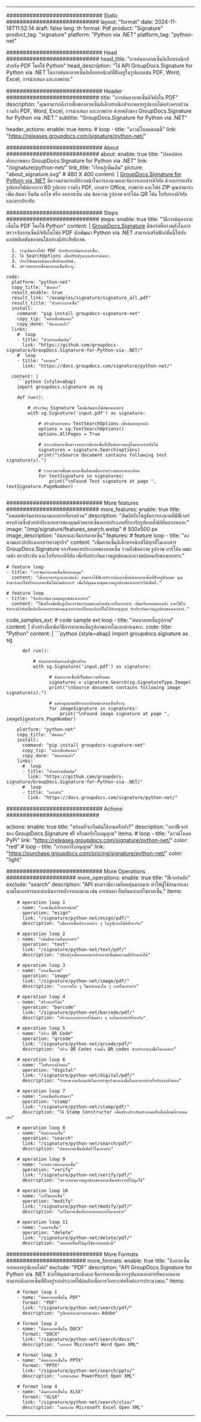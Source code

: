 



---
############################# Static ############################
layout: "format"
date:  2024-11-18T11:52:14
draft: false
lang: th
format: Pdf
product: "Signature"
product_tag: "signature"
platform: "Python via .NET"
platform_tag: "python-net"

############################# Head ############################
head_title: "การค้นหาลายเซ็นอิเล็กทรอนิกส์สำหรับ PDF โดยใช้ Python"
head_description: "ใช้ API GroupDocs.Signature for Python via .NET ในการค้นหาลายเซ็นอิเล็กทรอนิกส์ที่ฝังอยู่ในรูปแบบเช่น PDF, Word, Excel, การนำเสนอ และภาพถ่าย."

############################# Header ############################
title: "การค้นหาลายเซ็นดิจิทัลใน PDF" 
description: "คุณสามารถดึงรายชื่อของลายเซ็นอิเล็กทรอนิกส์จากหลายรูปแบบได้อย่างครบถ้วน รวมถึง PDF, Word, Excel, การนำเสนอ และภาพถ่าย ด้วยพลังของ GroupDocs.Signature for Python via .NET."
subtitle: "GroupDocs.Signature for Python via .NET" 

header_actions:
  enable: true
  items:
    #  loop
    - title: "ดาวน์โหลดตอนนี้"
      link: "https://releases.groupdocs.com/signature/python-net/"
      
############################# About ############################
about:
    enable: true
    title: "ปลดปล่อยศักยภาพของ GroupDocs.Signature for Python via .NET"
    link: "/signature/python-net/"
    link_title: "เรียนรู้เพิ่มเติม"
    picture: "about_signature.svg" # 480 X 400
    content: |
       [GroupDocs.Signature for Python via .NET](/signature/python-net/) มีความสามารถที่ก้าวหน้าในการลงนามและจัดการเอกสารดิจิทัล ด้วยการรองรับรูปแบบไฟล์มากกว่า 60 รูปแบบ รวมถึง PDF, เอกสาร Office, ภาพถ่าย และไฟล์ ZIP คุณสามารถเพิ่ม ค้นหา ยืนยัน แก้ไข หรือ ลบลายเซ็น เช่น ข้อความ รูปภาพ บาร์โค้ด QR โค้ด ใบรับรองดิจิทัล และตราประทับ.

############################# Steps ############################
steps:
    enable: true
    title: "วิธีการค้นหาลายเซ็นใน PDF โดยใช้ Python"
    content: |
      [GroupDocs.Signature](/signature/python-net/) มีซอร์สที่ทรงพลังในการตรวจจับลายเซ็นดิจิทัลในไฟล์ PDF นักพัฒนา Python via .NET สามารถเสริมฟังก์ชันนี้ให้กับแอปพลิเคชันของตนได้อย่างมีประสิทธิภาพ.
      
      1. ระบุเส้นทางไฟล์ PDF สำหรับการค้นหาลายเซ็น.
      2. ใช้ SearchOptions เพื่อปรับปรุงเกณฑ์การค้นหา.
      3. เรียกใช้เมธอดค้นหาเพื่อดึงผลลัพธ์.
      4. ตรวจสอบรายชื่อของลายเซ็นที่ระบุ.
   
    code:
      platform: "python-net"
      copy_title: "คัดลอก"
      result_enable: true
      result_link: "/examples/signature/signature_all.pdf"
      result_title: "ตัวอย่างลายเซ็น"
      install:
        command: "pip install groupdocs-signature-net"
        copy_tip: "คลิกเพื่อคัดลอก"
        copy_done: "คัดลอกแล้ว"
      links:
        #  loop
        - title: "ตัวอย่างเพิ่มเติม"
          link: "https://github.com/groupdocs-signature/GroupDocs.Signature-for-Python-via-.NET/"
        #  loop
        - title: "เอกสาร"
          link: "https://docs.groupdocs.com/signature/python-net/"
          
      content: |
        ```python {style=abap}
        import groupdocs.signature as sg

        def run():

            # สร้างวัตถุ Signature โดยมีเส้นทางไฟล์ของเอกสาร
            with sg.Signature('input.pdf') as signature:

                # สร้างตัวอย่างของ TextSearchOptions เพื่อค้นหาทุกหน้า
                options = sg.TextSearchOptions()
                options.AllPages = True

                # ทำการค้นหาเพื่อตรวจสอบว่ามีลายเซ็นที่เป็นข้อความอยู่ในเอกสารหรือไม่
                signatures = signature.Search(options)
                print("\nSource document contains following text signature(s).")

                # รวบรวมรายชื่อของลายเซ็นที่พบเพื่อการตรวจสอบรายละเอียด
                for textSignature in signatures:
                    print("\nFound Text signature at page ", textSignature.PageNumber)
        ```            

############################# More features ############################
more_features:
  enable: true
  title: "แพลตฟอร์มการลงนามเอกสารที่ครบถ้วน"
  description: "สัมผัสกับโซลูชันการลงนามที่มีฟีเจอร์ครบถ้วนซึ่งช่วยปกป้องเอกสารของคุณด้วยลายเซ็นหลายประเภทที่รองรับรูปแบบไฟล์ที่หลากหลาย."
  image: "/img/signature/features_search.webp" # 500x500 px
  image_description: "ค้นหาและจัดการลายเซ็น"
  features:
    # feature loop
    - title: "ลงนามและปกป้องเอกสารทางธุรกิจ"
      content: "เพิ่มลายเซ็นอิเล็กทรอนิกส์ได้ทุกที่ในเอกสาร GroupDocs.Signature รองรับหลายประเภทของลายเซ็น รวมถึงข้อความ รูปภาพ บาร์โค้ด เมตะเดต้า ตราประทับ และใบรับรองดิจิทัล เพื่อรับประกันความถูกต้องและความปลอดภัยของเอกสาร."

    # feature loop
    - title: "การจัดการลายเซ็นที่ครอบคลุม"
      content: "เมื่อเอกสารถูกลงนามแล้ว สามารถใช้ฟีเจอร์การค้นหาเพื่อค้นหาลายเซ็นที่ฝังอยู่ทั้งหมด คุณสามารถแก้ไขหรือลบลายเซ็นได้ตามต้องการ เพื่อให้คุณควบคุมความถูกต้องของเอกสารได้เต็มที่."

    # feature loop
    - title: "รับประกันความสมบูรณ์ของเอกสาร"
      content: "ใช้เครื่องมือขั้นสูงในการจัดการเมตะเดต้าแฝงภายในเอกสาร เพิ่มหรือลบเมตะเดต้า และใช้ใบรับรองดิจิทัลเพื่อปกป้องเอกสารของคุณจากการเปลี่ยนแปลงที่ไม่ได้รับอนุญาต รับประกันความถูกต้องของเอกสาร."
      
  code_samples_ext:
    # code sample ext loop
    - title: "ค้นหาลายเซ็นรูปภาพ"
      content: |
        ตัวอย่างนี้สาธิตวิธีการหาลายเซ็นรูปภาพภายในเอกสารเฉพาะ.
      code:
        title: "Python"
        content: |
          ```python {style=abap}
          import groupdocs.signature as sg

          def run():

              # ส่งเอกสารต้นทางเข้าสู่ตัวสร้าง
              with sg.Signature('input.pdf') as signature:

                    # ค้นหาลายเซ็นที่เป็นข้อความทั้งหมด
                    signatures = signature.Search(sg.SignatureType.Image)
                    print("\nSource document contains following image signature(s).")

                    # แสดงคุณสมบัติรายละเอียดของลายเซ็นที่ระบุ
                    for imageSignature in signatures:
                        print("\nFound image signature at page ", imageSignature.PageNumber)
          ```
        platform: "python-net"
        copy_title: "คัดลอก"
        install:
          command: "pip install groupdocs-signature-net"
          copy_tip: "คลิกเพื่อคัดลอก"
          copy_done: "คัดลอกแล้ว"
        links:
          #  loop
          - title: "ตัวอย่างเพิ่มเติม"
            link: "https://github.com/groupdocs-signature/GroupDocs.Signature-for-Python-via-.NET/"
          #  loop
          - title: "เอกสาร"
            link: "https://docs.groupdocs.com/signature/python-net/"
            

            


############################# Actions ############################

actions:
  enable: true
  title: "พร้อมที่จะเริ่มต้นใช้งานหรือยัง?"
  description: "ลองฟีเจอร์ของ GroupDocs.Signature ฟรี หรือขอรับใบอนุญาต"
  items:
    #  loop
    - title: "ดาวน์โหลด PyPi"
      link: "https://releases.groupdocs.com/signature/python-net/"
      color: "red"
        #  loop
    - title: "การออกใบอนุญาต"
      link: "https://purchase.groupdocs.com/pricing/signature/python-net/"
      color: "light"


############################# More Operations #####################
more_operations:
    enable: true
    title: "ฟีเจอร์หลัก"
    exclude: "search"
    description: "API ของเรามีความยืดหยุ่นมากมาย ทำให้ผู้ใช้สามารถลงนามในเอกสารและดำเนินการหลังจากลงนาม เช่น การค้นหา ยืนยันและแก้ไขลายเซ็น."
    items: 
          
        # operation loop 1
        - name: "ลายเซ็นอิเล็กทรอนิกส์"
          operation: "esign"
          link: "/signature/python-net/esign/pdf/"
          description: "เพิ่มลายเซ็นประเภทต่าง ๆ ในรูปแบบไฟล์ที่รองรับ"

        # operation loop 2
        - name: "เพิ่มข้อความในเอกสาร"
          operation: "text"
          link: "/signature/python-net/text/pdf/"
          description: "ปรับปรุงเนื้อหาเอกสารด้วยลายเซ็นข้อความที่ปรับแต่งได้"

        # operation loop 3
        - name: "ลายเซ็นภาพ"
          operation: "image"
          link: "/signature/python-net/image/pdf/"
          description: "วางภาพใด ๆ ในตำแหน่งใด ๆ ภายในเอกสาร"

        # operation loop 4
        - name: "สร้างบาร์โค้ด"
          operation: "barcode"
          link: "/signature/python-net/barcode/pdf/"
          description: "สร้างและแทรกบาร์โค้ดต่าง ๆ ลงในเอกสารที่รองรับ"

        # operation loop 5
        - name: "สร้าง QR Code"
          operation: "qrcode"
          link: "/signature/python-net/qrcode/pdf/"
          description: "สร้าง QR Codes รวมถึง QR codes สำหรับการลงชื่อในเอกสาร"
          
        # operation loop 6
        - name: "ใบรับรองดิจิตอล"
          operation: "digital"
          link: "/signature/python-net/digital/pdf/"
          description: "รักษาความปลอดภัยในการทำธุรกิจและลงชื่อในเอกสารด้วยใบรับรองดิจิตอล"

        # operation loop 7
        - name: "ลายเซ็นประทับตรา"
          operation: "stamp"
          link: "/signature/python-net/stamp/pdf/"
          description: "ใช้ Stamp Constructor เพื่อสร้างประทับตรากลมหรือสี่เหลี่ยมที่กำหนดเอง"
          
        # operation loop 8
        - name: "ค้นหาลายเซ็น"
          operation: "search"
          link: "/signature/python-net/search/pdf/"
          description: "ค้นหาลายเซ็นที่เพิ่มไว้ในเอกสาร"
          
        # operation loop 9
        - name: "การตรวจสอบลายเซ็น"
          operation: "verify"
          link: "/signature/python-net/verify/pdf/"
          description: "ตรวจสอบความถูกต้องของลายเซ็นหลังจากที่ได้ถูกใช้"
          
        # operation loop 10
        - name: "แก้ไขลายเซ็น"
          operation: "modify"
          link: "/signature/python-net/modify/pdf/"
          description: "แก้ไขลายเซ็นที่หลากหลายภายในเอกสาร"
          
        # operation loop 11
        - name: "ลบลายเซ็น"
          operation: "delete"
          link: "/signature/python-net/delete/pdf/"
          description: "ลบลายเซ็นที่ได้ถูกใช้มาก่อนหน้านี้"
          
############################# More Formats ########################
more_formats:
    enable: true
    title: "ดึงลายเซ็นจากหลายรูปแบบไฟล์"
    exclude: "PDF"
    description: "API GroupDocs.Signature for Python via .NET ช่วยให้คุณสามารถดึงและจัดการลายเซ็นจากรูปแบบเอกสารที่หลากหลาย สามารถดึงลายเซ็นที่ฝังอยู่จากประเภทไฟล์หลักเพื่อการวิเคราะห์หรือต่อการประมวลผล."
    items: 
          
        # format loop 1
        - name: "ค้นหาลายเซ็นใน PDF"
          format: "PDF"
          link: "/signature/python-net/search/pdf/"
          description: "รูปแบบเอกสารพกพาของ Adobe"
          
        # format loop 2
        - name: "ค้นหาลายเซ็นใน DOCX"
          format: "DOCX"
          link: "/signature/python-net/search/docx/"
          description: "เอกสาร Microsoft Word Open XML"
          
        # format loop 3
        - name: "ค้นหาลายเซ็นใน PPTX"
          format: "PPTX"
          link: "/signature/python-net/search/pptx/"
          description: "การนำเสนอ PowerPoint Open XML"
          
        # format loop 4
        - name: "ค้นหาลายเซ็นใน XLSX"
          format: "XLSX"
          link: "/signature/python-net/search/xlsx/"
          description: "แผ่นงาน Microsoft Excel Open XML"


          

---